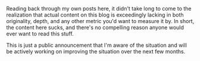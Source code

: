 Reading back through my own posts here, it didn't take long to come to the realization that actual content on this blog is exceedingly lacking in both originality, depth, and any other metric you'd want to measure it by. In short, the content here sucks, and there's no compelling reason anyone would ever want to read this stuff.

This is just a public announcement that I'm aware of the situation and will be actively working on improving the situation over the next few months.
